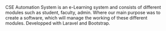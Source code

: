 CSE Automation System is an e-Learning system and consists of different modules such as student, faculty, admin. Where our main purpose was to create a software, which will manage the working of these different modules.
Developped with Laravel and Bootstrap.
